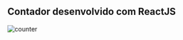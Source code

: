 ## Contador desenvolvido com ReactJS

![counter](https://user-images.githubusercontent.com/97764446/221705463-f1a4ab4b-7e00-46a0-815d-9394976a06fc.png)
